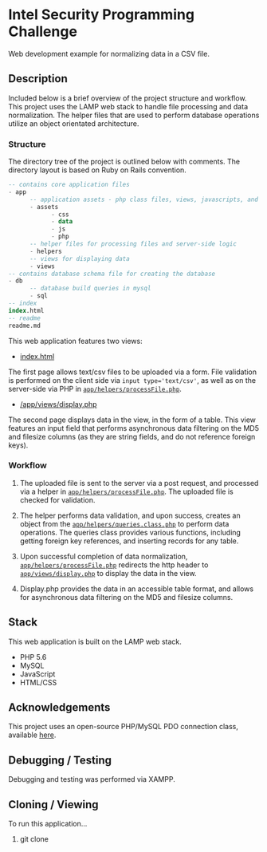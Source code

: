 # Intel Security Programming Challenge

Web development example for normalizing data in a CSV file.

## Description

Included below is a brief overview of the project structure and workflow. This project uses the LAMP web stack to handle file processing and data normalization. The helper files that are used to perform database operations utilize an object orientated architecture.

### Structure

The directory tree of the project is outlined below with comments. The directory layout is based on Ruby on Rails convention.

  ```sql
  -- contains core application files
  - app
        -- application assets - php class files, views, javascripts, and stylesheets
        - assets
              - css
              - data
              - js
              - php
        -- helper files for processing files and server-side logic
        - helpers
        -- views for displaying data
        - views
  -- contains database schema file for creating the database
  - db
        -- database build queries in mysql
        - sql
  -- index
  index.html
  -- readme
  readme.md
  ```

This web application features two views:
  * [index.html](https://github.com/kylesb/apg_challenge/blob/master/index.html)

  The first page allows text/csv files to be uploaded via a form. File validation is performed on the client side via `input type='text/csv'`, as well as on the server-side via PHP in [`app/helpers/processFile.php`](https://github.com/kylesb/apg_challenge/blob/master/app/helpers/processFile.php).

  * [/app/views/display.php](https://github.com/kylesb/apg_challenge/blob/master/app/views/display.php)

  The second page displays data in the view, in the form of a table. This view features an input field that performs asynchronous data filtering on the MD5 and filesize columns (as they are string fields, and do not reference foreign keys).


### Workflow

1. The uploaded file is sent to the server via a post request, and processed via a helper in [`app/helpers/processFile.php`](https://github.com/kylesb/apg_challenge/blob/master/app/helpers/processFile.php). The uploaded file is checked for validation.

2. The helper performs data validation, and upon success, creates an object from the [`app/helpers/queries.class.php`](https://github.com/kylesb/apg_challenge/blob/master/app/helpers/queries.class.php) to perform data operations. The queries class provides various functions, including getting foreign key references, and inserting records for any table.

3. Upon successful completion of data normalization, [`app/helpers/processFile.php`](https://github.com/kylesb/apg_challenge/blob/master/app/helpers/processFile.php) redirects the http header to [`app/views/display.php`](https://github.com/kylesb/apg_challenge/blob/master/app/views/display.php) to display the data in the view.

4. Display.php provides the data in an accessible table format, and allows for asynchronous data filtering on the MD5 and filesize columns. 

## Stack

This web application is built on the LAMP web stack.

* PHP 5.6
* MySQL
* JavaScript
* HTML/CSS

## Acknowledgements

This project uses an open-source PHP/MySQL PDO connection class, available [here](https://github.com/a1phanumeric/PHP-MySQL-Class).

## Debugging / Testing

Debugging and testing was performed via XAMPP.

## Cloning / Viewing

To run this application...

1. git clone
